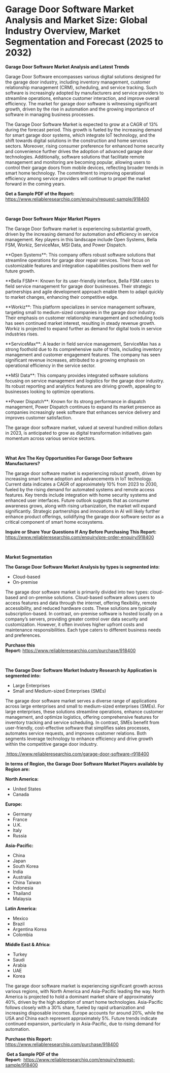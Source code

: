 <p><h1>Garage Door Software Market Analysis and Market Size: Global Industry Overview, Market Segmentation and Forecast (2025 to 2032)</h1></p><p><strong>Garage Door Software Market Analysis and Latest Trends</strong></p>
<p><p>Garage Door Software encompasses various digital solutions designed for the garage door industry, including inventory management, customer relationship management (CRM), scheduling, and service tracking. Such software is increasingly adopted by manufacturers and service providers to streamline operations, enhance customer interaction, and improve overall efficiency. The market for garage door software is witnessing significant growth, driven by the rise in automation and the growing importance of software in managing business processes.</p><p>The Garage Door Software Market is expected to grow at a CAGR of 13% during the forecast period. This growth is fueled by the increasing demand for smart garage door systems, which integrate IoT technology, and the shift towards digital solutions in the construction and home services sectors. Moreover, rising consumer preference for enhanced home security and convenience further drives the adoption of advanced garage door technologies. Additionally, software solutions that facilitate remote management and monitoring are becoming popular, allowing users to control their garage doors from mobile devices, reflecting broader trends in smart home technology. The commitment to improving operational efficiency among service providers will continue to propel the market forward in the coming years.</p></p>
<p><strong>Get a Sample PDF of the Report:&nbsp;</strong> <a href="https://www.reliableresearchiq.com/enquiry/request-sample/918400?utm_campaign=2744&utm_medium=2&utm_source=Github&utm_content=ia&utm_term=17042025&utm_id=garage-door-software">https://www.reliableresearchiq.com/enquiry/request-sample/918400</a></p>
<p>&nbsp;</p>
<p><strong>Garage Door Software Major Market Players</strong></p>
<p><p>The Garage Door Software market is experiencing substantial growth, driven by the increasing demand for automation and efficiency in service management. Key players in this landscape include Open Systems, Bella FSM, Workiz, ServiceMax, MSI Data, and Power Dispatch.</p><p>**Open Systems**: This company offers robust software solutions that streamline operations for garage door repair services. Their focus on customizable features and integration capabilities positions them well for future growth.</p><p>**Bella FSM**: Known for its user-friendly interface, Bella FSM caters to field service management for garage door businesses. Their strategic partnerships and agile development approach enable them to adapt quickly to market changes, enhancing their competitive edge.</p><p>**Workiz**: This platform specializes in service management software, targeting small to medium-sized companies in the garage door industry. Their emphasis on customer relationship management and scheduling tools has seen continued market interest, resulting in steady revenue growth. Workiz is projected to expand further as demand for digital tools in service industries rises.</p><p>**ServiceMax**: A leader in field service management, ServiceMax has a strong foothold due to its comprehensive suite of tools, including inventory management and customer engagement features. The company has seen significant revenue increases, attributed to a growing emphasis on operational efficiency in the service sector.</p><p>**MSI Data**: This company provides integrated software solutions focusing on service management and logistics for the garage door industry. Its robust reporting and analytics features are driving growth, appealing to businesses looking to optimize operations.</p><p>**Power Dispatch**: Known for its strong performance in dispatch management, Power Dispatch continues to expand its market presence as companies increasingly seek software that enhances service delivery and improves customer satisfaction.</p><p>The garage door software market, valued at several hundred million dollars in 2023, is anticipated to grow as digital transformation initiatives gain momentum across various service sectors.</p></p>
<p>&nbsp;</p>
<p><strong>What Are The Key Opportunities For Garage Door Software Manufacturers?</strong></p>
<p><p>The garage door software market is experiencing robust growth, driven by increasing smart home adoption and advancements in IoT technology. Current data indicates a CAGR of approximately 10% from 2023 to 2030, fueled by the rising demand for automated systems and remote access features. Key trends include integration with home security systems and enhanced user interfaces. Future outlook suggests that as consumer awareness grows, along with rising urbanization, the market will expand significantly. Strategic partnerships and innovations in AI will likely further enhance product offerings, solidifying the garage door software sector as a critical component of smart home ecosystems.</p></p>
<p><strong>Inquire or Share Your Questions If Any Before Purchasing This Report:</strong> <a href="https://www.reliableresearchiq.com/enquiry/pre-order-enquiry/918400?utm_campaign=2744&utm_medium=2&utm_source=Github&utm_content=ia&utm_term=17042025&utm_id=garage-door-software">https://www.reliableresearchiq.com/enquiry/pre-order-enquiry/918400</a></p>
<p>&nbsp;</p>
<p><strong>Market Segmentation</strong></p>
<p><strong>The Garage Door Software Market Analysis by types is segmented into:</strong></p>
<p><ul><li>Cloud-based</li><li>On-premise</li></ul></p>
<p><p>The garage door software market is primarily divided into two types: cloud-based and on-premise solutions. Cloud-based software allows users to access features and data through the internet, offering flexibility, remote accessibility, and reduced hardware costs. These solutions are typically subscription-based. In contrast, on-premise software is hosted locally on a company’s servers, providing greater control over data security and customization. However, it often involves higher upfront costs and maintenance responsibilities. Each type caters to different business needs and preferences.</p></p>
<p><strong>Purchase this Report:&nbsp;</strong><a href="https://www.reliableresearchiq.com/purchase/918400?utm_campaign=2744&utm_medium=2&utm_source=Github&utm_content=ia&utm_term=17042025&utm_id=garage-door-software">https://www.reliableresearchiq.com/purchase/918400</a></p>
<p>&nbsp;</p>
<p><strong>The Garage Door Software Market Industry Research by Application is segmented into:</strong></p>
<p><ul><li>Large Enterprises</li><li>Small and Medium-sized Enterprises (SMEs)</li></ul></p>
<p><p>The garage door software market serves a diverse range of applications across large enterprises and small to medium-sized enterprises (SMEs). For large enterprises, these solutions streamline operations, enhance customer management, and optimize logistics, offering comprehensive features for inventory tracking and service scheduling. In contrast, SMEs benefit from user-friendly, cost-effective software that simplifies sales processes, automates service requests, and improves customer relations. Both segments leverage technology to enhance efficiency and drive growth within the competitive garage door industry.</p></p>
<p><a href="https://www.reliableresearchiq.com/garage-door-software-r918400?utm_campaign=2744&utm_medium=2&utm_source=Github&utm_content=ia&utm_term=17042025&utm_id=garage-door-software">&nbsp;https://www.reliableresearchiq.com/garage-door-software-r918400</a></p>
<p><strong>In terms of Region, the Garage Door Software Market Players available by Region are:</strong></p>
<p>
    <p> <strong> North America: </strong>
        <ul>
            <li>United States</li>
            <li>Canada</li>
        </ul>
        </p> 
    <p> <strong> Europe: </strong>
        <ul>
            <li>Germany</li>
            <li>France</li>
            <li>U.K.</li>
            <li>Italy</li>
            <li>Russia</li>
        </ul>
        </p> 
    <p> <strong> Asia-Pacific: </strong>
        <ul>
            <li>China</li>
            <li>Japan</li>
            <li>South Korea</li>
            <li>India</li>
            <li>Australia</li>
            <li>China Taiwan</li>
            <li>Indonesia</li>
            <li>Thailand</li>
            <li>Malaysia</li>
        </ul>
        </p> 
    <p> <strong> Latin America: </strong>
        <ul>
            <li>Mexico</li>
            <li>Brazil</li>
            <li>Argentina Korea</li>
            <li>Colombia</li>
        </ul>
        </p> 
    <p> <strong> Middle East & Africa: </strong>
        <ul>
            <li>Turkey</li>
            <li>Saudi</li>
            <li>Arabia</li>
            <li>UAE</li>
            <li>Korea</li>
        </ul>
    </p>
    </p>
<p><p>The garage door software market is experiencing significant growth across various regions, with North America and Asia-Pacific leading the way. North America is projected to hold a dominant market share of approximately 40%, driven by the high adoption of smart home technologies. Asia-Pacific follows closely with a 30% share, fueled by rapid urbanization and increasing disposable incomes. Europe accounts for around 20%, while the USA and China each represent approximately 5%. Future trends indicate continued expansion, particularly in Asia-Pacific, due to rising demand for automation.</p></p>
<p><strong>Purchase this Report: </strong><a href="https://www.reliableresearchiq.com/purchase/918400?utm_campaign=2744&utm_medium=2&utm_source=Github&utm_content=ia&utm_term=17042025&utm_id=garage-door-software">https://www.reliableresearchiq.com/purchase/918400</a></p>
<p>&nbsp;<strong>Get a Sample PDF of the Report:&nbsp;&nbsp;</strong><a href="https://www.reliableresearchiq.com/enquiry/request-sample/918400?utm_campaign=2744&utm_medium=2&utm_source=Github&utm_content=ia&utm_term=17042025&utm_id=garage-door-software">https://www.reliableresearchiq.com/enquiry/request-sample/918400</a></p>
<p><strong></strong></p>
<p><p></p><p></p><p></p></p>
